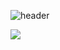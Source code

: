 ![header](https://capsule-render.vercel.app/api?type=slice&color=auto&height=300&section=header&text=YeeeeeHo%20github&fontSize=90&fonColor=000000)

<a href="https://www.instagram.com/yeho._.0914/" target="_blank"><img src="https://img.shields.io/badge/Instagram-FFFFFF?style=plastic&logo=instagram&logoColor=E4405F"/></a>
<!--
**YeeeeeHo/YeeeeeHo** is a ✨ _special_ ✨ repository because its `README.md` (this file) appears on your GitHub profile.

Here are some ideas to get you started:

- 🔭 I’m currently working on ...
- 🌱 I’m currently learning ...
- 👯 I’m looking to collaborate on ...
- 🤔 I’m looking for help with ...
- 💬 Ask me about ...
- 📫 How to reach me: ...
- 😄 Pronouns: ...
- ⚡ Fun fact: ...
-->
